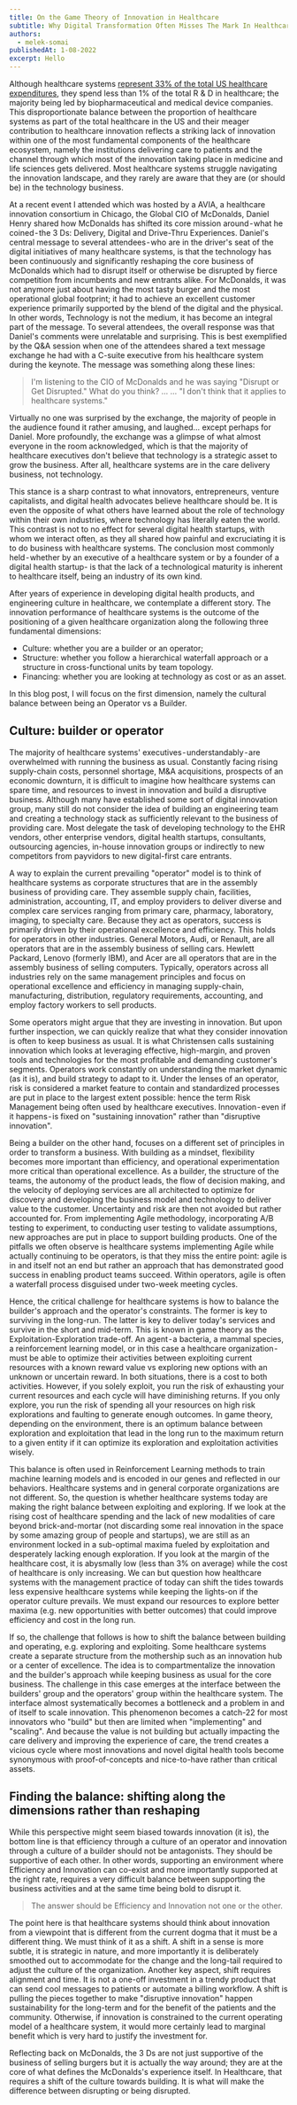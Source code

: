 ```yaml
---
title: On the Game Theory of Innovation in Healthcare
subtitle: Why Digital Transformation Often Misses The Mark In Healthcare
authors:
  - melek-somai
publishedAt: 1-08-2022
excerpt: Hello
---
```


Although healthcare systems [represent 33% of the total US healthcare expenditures](https://www.brookings.edu/research/a-dozen-facts-about-the-economics-of-the-u-s-health-care-system/), they spend less than 1% of the total R & D in healthcare; the majority being led by biopharmaceutical and medical device companies. This disproportionate balance between the proportion of healthcare systems as part of the total healthcare in the US and their meager contribution to healthcare innovation reflects a striking lack of innovation within one of the most fundamental components of the healthcare ecosystem, namely the institutions delivering care to patients and the channel through which most of the innovation taking place in medicine and life sciences gets delivered. Most healthcare systems struggle navigating the innovation landscape, and they rarely are aware that they are (or should be) in the technology business.

At a recent event I attended which was hosted by a AVIA, a healthcare innovation consortium in Chicago, the Global CIO of McDonalds, Daniel Henry shared how McDonalds has shifted its core mission around - what he coined - the 3 Ds: Delivery, Digital and Drive-Thru Experiences. Daniel's central message to several attendees - who are in the driver's seat of the digital initiatives of many healthcare systems, is that the technology has been continuously and significantly reshaping the core business of McDonalds which had to disrupt itself or otherwise be disrupted by fierce competition from incumbents and new entrants alike. For McDonalds, it was not anymore just about having the most tasty burger and the most operational global footprint; it had to achieve an excellent customer experience primarily supported by the blend of the digital and the physical. In other words, Technology is not the medium, it has become an integral part of the message. To several attendees, the overall response was that Daniel's comments were unrelatable and surprising. This is best exemplified by the Q&A session when one of the attendees shared a text message exchange he had with a C-suite executive from his healthcare system during the keynote. The message was something along these lines:

> I'm listening to the CIO of McDonalds and he was saying "Disrupt or Get Disrupted." What do you think? …
> … "I don't think that it applies to healthcare systems."

Virtually no one was surprised by the exchange, the majority of people in the audience found it rather amusing, and laughed… except perhaps for Daniel. More profoundly, the exchange was a glimpse of what almost everyone in the room acknowledged, which is that the majority of healthcare executives don't believe that technology is a strategic asset to grow the business. After all, healthcare systems are in the care delivery business, not technology.

This stance is a sharp contrast to what innovators, entrepreneurs, venture capitalists, and digital health advocates believe healthcare should be. It is even the opposite of what others have learned about the role of technology within their own industries, where technology has literally eaten the world. This contrast is not to no effect for several digital health startups, with whom we interact often, as they all shared how painful and excruciating it is to do business with healthcare systems. The conclusion most commonly held - whether by an executive of a healthcare system or by a founder of a digital health startup- is that the lack of a technological maturity is inherent to healthcare itself, being an industry of its own kind.

After years of experience in developing digital health products, and engineering culture in healthcare, we contemplate a different story. The innovation performance of healthcare systems is the outcome of the positioning of a given healthcare organization along the following three fundamental dimensions:

- Culture: whether you are a builder or an operator;
- Structure: whether you follow a hierarchical waterfall approach or a structure in cross-functional units by team topology.
- Financing: whether you are looking at technology as cost or as an asset.

In this blog post, I will focus on the first dimension, namely the cultural balance between being an Operator vs a Builder.

## Culture: builder or operator

The majority of healthcare systems' executives - understandably - are overwhelmed with running the business as usual. Constantly facing rising supply-chain costs, personnel shortage, M&A acquisitions, prospects of an economic downturn, it is difficult to imagine how healthcare systems can spare time, and resources to invest in innovation and build a disruptive business. Although many have established some sort of digital innovation group, many still do not consider the idea of building an engineering team and creating a technology stack as sufficiently relevant to the business of providing care. Most delegate the task of developing technology to the EHR vendors, other enterprise vendors, digital health startups, consultants, outsourcing agencies, in-house innovation groups or indirectly to new competitors from payvidors to new digital-first care entrants.

A way to explain the current prevailing "operator" model is to think of healthcare systems as corporate structures that are in the assembly business of providing care. They assemble supply chain, facilities, administration, accounting, IT, and employ providers to deliver diverse and complex care services ranging from primary care, pharmacy, laboratory, imaging, to specialty care. Because they act as operators, success is primarily driven by their operational excellence and efficiency. This holds for operators in other industries. General Motors, Audi, or Renault, are all operators that are in the assembly business of selling cars. Hewlett Packard, Lenovo (formerly IBM), and Acer are all operators that are in the assembly business of selling computers. Typically, operators across all industries rely on the same management principles and focus on operational excellence and efficiency in managing supply-chain, manufacturing, distribution, regulatory requirements, accounting, and employ factory workers to sell products.

Some operators might argue that they are investing in innovation. But upon further inspection, we can quickly realize that what they consider innovation is often to keep business as usual. It is what Christensen calls sustaining innovation which looks at leveraging effective, high-margin, and proven tools and technologies for the most profitable and demanding customer's segments. Operators work constantly on understanding the market dynamic (as it is), and build strategy to adapt to it. Under the lenses of an operator, risk is considered a market feature to contain and standardized processes are put in place to the largest extent possible: hence the term Risk Management being often used by healthcare executives. Innovation - even if it happens - is fixed on "sustaining innovation" rather than "disruptive innovation".

Being a builder on the other hand, focuses on a different set of principles in order to transform a business. With building as a mindset, flexibility becomes more important than efficiency, and operational experimentation more critical than operational excellence. As a builder, the structure of the teams, the autonomy of the product leads, the flow of decision making, and the velocity of deploying services are all architected to optimize for discovery and developing the business model and technology to deliver value to the customer. Uncertainty and risk are then not avoided but rather accounted for. From implementing Agile methodology, incorporating A/B testing to experiment, to conducting user testing to validate assumptions, new approaches are put in place to support building products. One of the pitfalls we often observe is healthcare systems implementing Agile while actually continuing to be operators, is that they miss the entire point: agile is in and itself not an end but rather an approach that has demonstrated good success in enabling product teams succeed. Within operators, agile is often a waterfall process disguised under two-week meeting cycles.

Hence, the critical challenge for healthcare systems is how to balance the builder's approach and the operator's constraints. The former is key to surviving in the long-run. The latter is key to deliver today's services and survive in the short and mid-term. This is known in game theory as the Exploitation-Exploration trade-off. An agent - a bacteria, a mammal species, a reinforcement learning model, or in this case a healthcare organization - must be able to optimize their activities between exploiting current resources with a known reward value vs exploring new options with an unknown or uncertain reward. In both situations, there is a cost to both activities. However, if you solely exploit, you run the risk of exhausting your current resources and each cycle will have diminishing returns. If you only explore, you run the risk of spending all your resources on high risk explorations and faulting to generate enough outcomes. In game theory, depending on the environment, there is an optimum balance between exploration and exploitation that lead in the long run to the maximum return to a given entity if it can optimize its exploration and exploitation activities wisely.

This balance is often used in Reinforcement Learning methods to train machine learning models and is encoded in our genes and reflected in our behaviors. Healthcare systems and in general corporate organizations are not different. So, the question is whether healthcare systems today are making the right balance between exploiting and exploring. If we look at the rising cost of healthcare spending and the lack of new modalities of care beyond brick-and-mortar (not discarding some real innovation in the space by some amazing group of people and startups), we are still as an environment locked in a sub-optimal maxima fueled by exploitation and desperately lacking enough exploration. If you look at the margin of the healthcare cost, it is abysmally low (less than 3% on average) while the cost of healthcare is only increasing. We can but question how healthcare systems with the management practice of today can shift the tides towards less expensive healthcare systems while keeping the lights-on if the operator culture prevails. We must expand our resources to explore better maxima (e.g. new opportunities with better outcomes) that could improve efficiency and cost in the long run.

If so, the challenge that follows is how to shift the balance between building and operating, e.g. exploring and exploiting. Some healthcare systems create a separate structure from the mothership such as an innovation hub or a center of excellence. The idea is to compartmentalize the innovation and the builder's approach while keeping business as usual for the core business. The challenge in this case emerges at the interface between the builders' group and the operators' group within the healthcare system. The interface almost systematically becomes a bottleneck and a problem in and of itself to scale innovation. This phenomenon becomes a catch-22 for most innovators who "build" but then are limited when "implementing" and "scaling". And because the value is not building but actually impacting the care delivery and improving the experience of care, the trend creates a vicious cycle where most innovations and novel digital health tools become synonymous with proof-of-concepts and nice-to-have rather than critical assets.

## Finding the balance: shifting along the dimensions rather than reshaping

While this perspective might seem biased towards innovation (it is), the bottom line is that efficiency through a culture of an operator and innovation through a culture of a builder should not be antagonists. They should be supportive of each other. In other words, supporting an environment where Efficiency and Innovation can co-exist and more importantly supported at the right rate, requires a very difficult balance between supporting the business activities and at the same time being bold to disrupt it.

> The answer should be Efficiency and Innovation not one or the other.

The point here is that healthcare systems should think about innovation from a viewpoint that is different from the current dogma that it must be a different thing. We must think of it as a shift. A shift in a sense is more subtle, it is strategic in nature, and more importantly it is deliberately smoothed out to accommodate for the change and the long-tail required to adjust the culture of the organization. Another key aspect, shift requires alignment and time. It is not a one-off investment in a trendy product that can send cool messages to patients or automate a billing workflow. A shift is pulling the pieces together to make "disruptive innovation" happen sustainability for the long-term and for the benefit of the patients and the community. Otherwise, if innovation is constrained to the current operating model of a healthcare system, it would more certainly lead to marginal benefit which is very hard to justify the investment for.

Reflecting back on McDonalds, the 3 Ds are not just supportive of the business of selling burgers but it is actually the way around; they are at the core of what defines the McDonalds's experience itself. In Healthcare, that requires a shift of the culture towards building. It is what will make the difference between disrupting or being disrupted.
